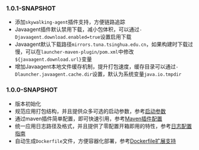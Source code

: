 ### 1.0.1-SNAPSHOT
- 添加`skywalking-agent`插件支持，方便链路追踪
- Javaagent插件默认禁用下载，减小包体积，可以通过`-Djavaagent.download.enabled=true`设置启用下载
- Javaagent默认下载路径`mirrors.tuna.tsinghua.edu.cn`，如果构建时下载过慢，可以在`launcher-maven-plugin/pom.xml`中修改`${javaagent.download.url}`变量
- 增加Javaagent本地文件缓存机制，提升打包速度，缓存目录可以通过`-Dlauncher.javaagent.cache.dir`设置，默认为系统变量`java.io.tmpdir`

### 1.0.0-SNAPSHOT
- 版本初始化
- 规范应用打包结构，并且提供众多可选的启动参数，参考[启动参数](docs/启动器使用说明.md)
- 通过maven插件简单配置，即可快速引用，参考[Maven插件配置](docs/Maven插件配置.md)
- 统一应用日志路径及格式，并且提供了零配置开箱即用的特性，参考[日志配置指南](docs/日志配置指南.md)
- 自动生成`Dockerfile`文件，方便容器化部署，参考[Dockerfile扩展支持](docs/Dockerfile扩展支持.md)